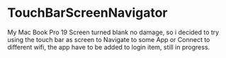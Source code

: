 # TouchBarScreenNavigator

My Mac Book Pro 19 Screen turned blank no damage, so i decided to try using the touch bar as screen to Navigate to some App or Connect to different wifi, the app have to be added to login item, still in progress.
